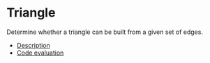 # Triangle

Determine whether a triangle can be built from a given set of edges.

- [Description](https://app.codility.com/programmers/lessons/6-sorting/triangle/)
- [Code evaluation](https://app.codility.com/demo/results/trainingYTGQAH-23Q/)
